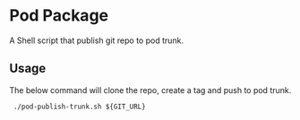 # Pod Package

A Shell script that publish git repo to pod trunk.



## <a name="usage"></a>Usage

The below command will clone the repo, create a tag and push to pod trunk.

```
 ./pod-publish-trunk.sh ${GIT_URL}

```
